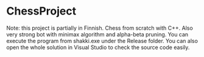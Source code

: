 # ChessProject
Note: this project is partially in Finnish.
Chess from scratch with C++. Also very strong bot with minimax algorithm and alpha-beta pruning.
You can execute the program from shakki.exe under the Release folder.
You can also open the whole solution in Visual Studio to check the source code easily.
